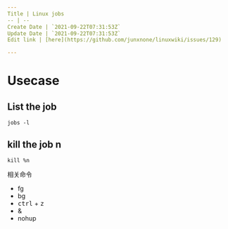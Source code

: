 ```yaml
---
Title | Linux jobs
-- | --
Create Date | `2021-09-22T07:31:53Z`
Update Date | `2021-09-22T07:31:53Z`
Edit link | [here](https://github.com/junxnone/linuxwiki/issues/129)

---
```

# Usecase
## List the job
```
jobs -l
```
## kill the job n
```
kill %n
```

相关命令
- fg
- bg
- <kbd>ctrl</kbd> + <kbd>z</kbd>
- &
- nohup
